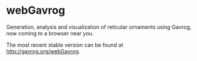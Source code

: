 webGavrog
=========

Generation, analysis and visualization of reticular ornaments using Gavrog, now coming to a browser near you.

The most recent stable version can be found at http://gavrog.org/webGavrog.
